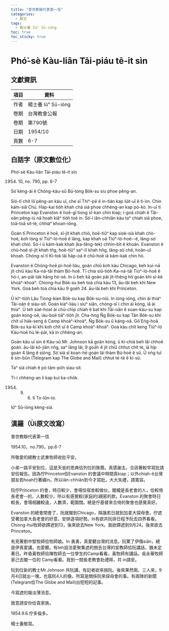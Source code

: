 ```yaml
---
title: "普世教聯代表第一信"
categories:
  - 散文
tags:
  - 楊士養 Iûⁿ Sū-ióng
toc: true
toc_sticky: true
---
```


# Phó͘-sè Kàu-liân Tāi-piáu tē-it sìn

## 文獻資訊

| 項目 | 資料 |
|---|---|
| 作者 | 楊士養 Iûⁿ Sū-ióng |
| 卷期 | 台灣教會公報 |
| 卷期 | 第790號 |
| 日期 | 1954/10 |
| 頁數 | 6-7 |

## 白話字（原文數位化）

Phó͘-sè Kàu-liân Tāi-piáu tē-it sìn

1954. 10, no. 790, pp. 6-7

Só͘ kèng-ài ê Chóng-kàu-sū Bú-tong Bo̍k-su siu phoe pêng-an.

Sió-tī chi̍t lō͘ pêng-an kàu uī, che sī Thiⁿ-pē ê in-tián kap lia̍t-uī ê tì-ìm. Chin kám-siā Chú. Ha̍p-kai tio̍h khah chá siá phoe chhéng-an kap pò-kò. In-uī tī Princeton kap Evanston ê hoē-gī tiong sî-kan chin kiap; í-goā chiah ê Tâi-oân pêng-iú nā hoah kiâⁿ tio̍h toè in. Só͘-í iân-chhiân kàu taⁿ chiah siá phoe, toā-toā sit-lé, chhiáⁿ khoan-iông.

Goán tī Princeton ê hoē, sî-ji̍t khah chió, hoē-tiûⁿ kap siok-sià khah chò-hoé, koh lóng sī Tiúⁿ-ló-hoē ê lâng, kap khah oá Tiúⁿ-ló-hoē--ê, lâng-sò͘ khah chió. Só͘-í ū kám-kak khah (ka-têng-tek) chhin-bi̍t ê khoán. Evanston ê chū-hoē sî-ji̍t khah tn̂g, hoē-tiûⁿ saⁿ-lī khah hn̄g, lâng-sò͘ chē, hoān-uî khoah. Chóng-sī tī Ki-tok lâi ha̍p-oá ê chū-hoē iā kám-kak chin hó.

Evanston ê Chóng-hoē pì-hoē liáu, goán chiū koh kàu Chicago, keh kuí-nā ji̍t chiū kàu Ka-ná-tāi thàm Bó-hoē. Tī chia siū-tio̍h Ka-ná-tāi Tiúⁿ-ló-hoē ê hó-ì, an-pâi ta̍k hāng hó-sè. In ū beh kā goán pâi ji̍t-thêng hō͘ goán khì sì-kè khoàⁿ-khoàⁿ. Chiong-hui Bo̍k-su beh toà chia kàu 13, āu-lâi beh khì New York. Goá beh toà chia kàu 9 goe̍h 24. āu-lâi beh khì Princeton.

Ū kìⁿ-tio̍h Lâu Tiong-kian Bo̍k-su kap Bo̍k-su-niû. In ióng-ióng, chin ài thiaⁿ Tâi-oân ê siau-sit. Goán kiaⁿ-liáu i siuⁿ siān, chóng-sī i chin ài kóng, iā ài thiaⁿ. Ū teh siat-hoat ài chū-chi̍p chiah ê bat khì Tâi-oân ê soan-kàu-su kap goán kóng-oē, iáu-boē tiāⁿ-tio̍h ji̍t. Cha-hng N̂g Bo̍k-su kap Tân Bo̍k-su khì chi̍t uī ha̍k-seng ê Camp khoàⁿ-khoàⁿ, N̂g Bo̍k-su ū káng-oā. Gô͘ Eńg-hoâ Bo̍k-su ka-kī khì koh chi̍t uī ê Camp khoàⁿ-khoàⁿ. Goá kàu chi̍t keng Tiúⁿ-ló Kàu-hoē hù lé-pài, kā in chhéng-an.

Goán kàu uī sin ê Kàu-sū Mr. Johnson kā goán kóng, ū kì-chiá beh lâi chhoē goán. āu-lâi kó-jiân nn̄g, saⁿ lâng lâi, 9 goa̍h 4 ji̍t chiū chhut chi̍t tè, iā hip goán 4 lâng ê siōng. Só͘ siá sī koan-hē goán lâi thàm Bú-hoē ê sū. Ū nn̄g tuī ê sin-bûn (Telegram kap The Globe and Mail) chhut té-té ê kì-sū.

Taⁿ siá chiah ê pò tām-po̍h siau-sit.

Tì-ì chhéng-an lí kap kuì ka-cho̍k.

1954. 9. 6. tī To-lûn-to.

Iûⁿ Sū-ióng kèng-siá.

## 漢羅（Ùi原文改寫）

普世教聯代表第一信

1954.10，no.790，pp.6-7

所敬愛的總教士武東牧師收批平安。

小弟一路平安到位，這是天爸的恩典佮列位的致蔭。真感謝主。合該著較早寫批請安佮報告。因為佇Princeton佮Evanston 的會議中時間真kiap；以外chiah-ê台灣朋友若hoah行著綴in。所以iân-chhiân到今才寫批，大大失禮，請寬容。

阮佇Princeton 的會，時日較少，會場佮宿舍較做伙，閣攏是長老會的人，佮較倚長老會--的，人數較少。所以有感覺較(家庭的)親密的款。Evanston 的聚會時日較長，會場相離較遠，人數濟，範圍闊。總是佇基督來合倚的聚會也感覺真好。

Evanston 的總會閉會了，阮就閣到Chicago，隔幾若日就到加拿大探母會。佇遮受著加拿大長老會的好意，安排逐項好勢。In有欲共阮排日程予阮去四界看看。Chiong-hui牧師欲蹛遮到13，後來欲去New York。我欲蹛遮到9月24。後來欲去Princeton。

有見著劉中堅牧師佮牧師娘。In 勇勇，真愛聽台灣的消息。阮驚了伊傷siān，總是伊真愛講，也愛聽。有teh設法愛聚集遮的捌去台灣的宣教師佮阮講話，猶未定著日。昨昏黃牧師佮陳牧師去一位學生的Camp看看，黃牧師有講話。吳永華牧師家己去閣一位的 Camp看看。我到一間長老教會赴禮拜，共 in請安。

阮到位新的教士Mr.Johnson 共阮講，有記者欲來揣阮。後來果然兩、三人來，9月4日就出一塊，也翕阮4人的像。所寫是關係阮來探母會的事。有兩隊的新聞(Telegram佮The Globe and Mail)出短短的記事。

今寫遮的報淡薄消息。

致意請安你佮貴家族。

1954.9.6.佇多倫多。

楊士養敬寫。
